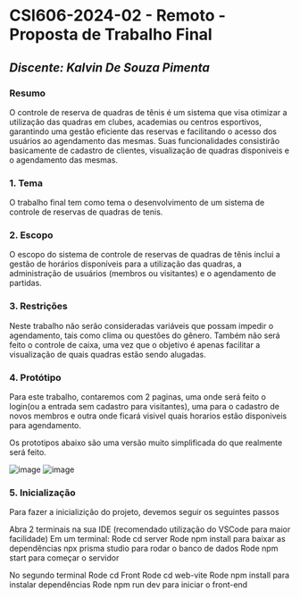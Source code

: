 # **CSI606-2024-02 - Remoto - Proposta de Trabalho Final**

## *Discente: Kalvin De Souza Pimenta*

<!-- Descrever um resumo sobre o trabalho. -->

### Resumo

  O controle de reserva de quadras de tênis é um sistema que visa otimizar a utilização das quadras em clubes, academias ou centros esportivos, garantindo uma gestão eficiente das reservas e facilitando o acesso dos usuários ao agendamento das mesmas. Suas funcionalidades consistirão basicamente de cadastro de clientes, visualização de quadras disponiveis e o agendamento das mesmas.

<!-- Apresentar o tema. -->
### 1. Tema

  O trabalho final tem como tema o desenvolvimento de um sistema de controle de reservas de quadras de tenis.

<!-- Descrever e limitar o escopo da aplicação. -->
### 2. Escopo

  O escopo do sistema de controle de reservas de quadras de tênis inclui a gestão de horários disponíveis para a utilização das quadras, a administração de usuários (membros ou visitantes) e o agendamento de partidas.

<!-- Apresentar restrições de funcionalidades e de escopo. -->
### 3. Restrições

 Neste trabalho não serão consideradas variáveis que possam impedir o agendamento, tais como clima ou questões do gênero. Também não será feito o controle de caixa, uma vez que o objetivo é apenas facilitar a visualização de quais quadras estão sendo alugadas.

<!-- Construir alguns protótipos para a aplicação, disponibilizá-los no Github e descrever o que foi considerado. //-->
### 4. Protótipo

 Para este trabalho, contaremos com 2 paginas, uma onde será feito o login(ou a entrada sem cadastro para visitantes), uma para o cadastro de novos membros e outra onde ficará visivel quais horarios estão disponiveis para agendamento.

 Os prototipos abaixo são uma versão muito simplificada do que realmente será feito.

![image](https://github.com/user-attachments/assets/f586fa9c-fbe9-41a3-b154-7bf19a067403)
![image](https://github.com/user-attachments/assets/687e1b23-6ed1-4fc8-a55d-6a40187822d6)

### 5. Inicialização
Para fazer a inicializição do projeto, devemos seguir os seguintes passos

Abra 2 terminais na sua IDE (recomendado utilização do VSCode para maior facilidade)
Em um terminal:
Rode cd server
Rode npm install para baixar as dependências
npx prisma studio para rodar o banco de dados
Rode npm start para começar o servidor

No segundo terminal
Rode cd Front
Rode cd web-vite
Rode npm install para instalar dependências
Rode npm run dev para iniciar o front-end


